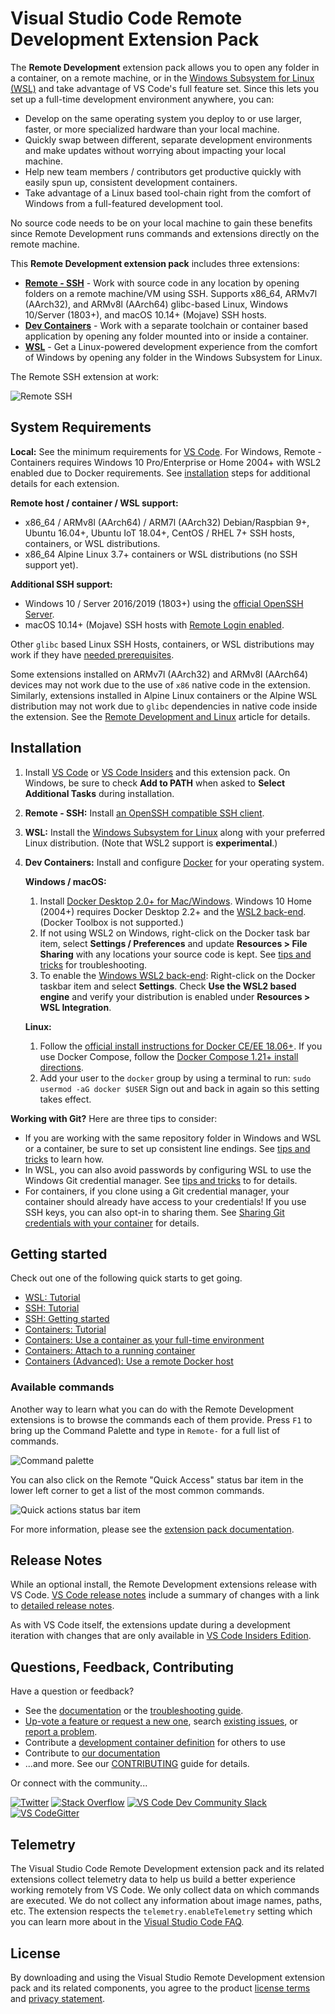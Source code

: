 # Visual Studio Code Remote Development Extension Pack

The **Remote Development** extension pack allows you to open any folder in a container, on a remote machine, or in the [Windows Subsystem for Linux (WSL)](https://docs.microsoft.com/en-us/windows/wsl) and take advantage of VS Code's full feature set. Since this lets you set up a full-time development environment anywhere, you can:

- Develop on the same operating system you deploy to or use larger, faster, or more specialized hardware than your local machine.
- Quickly swap between different, separate development environments and make updates without worrying about impacting your local machine.
- Help new team members / contributors get productive quickly with easily spun up, consistent development containers.
- Take advantage of a Linux based tool-chain right from the comfort of Windows from a full-featured development tool.

No source code needs to be on your local machine to gain these benefits since Remote Development runs commands and extensions directly on the remote machine.

This **Remote Development extension pack** includes three extensions:

- **[Remote - SSH](https://aka.ms/vscode-remote/download/ssh)** - Work with source code in any location by opening folders on a remote machine/VM using SSH. Supports x86_64, ARMv7l (AArch32), and ARMv8l (AArch64) glibc-based Linux, Windows 10/Server (1803+), and macOS 10.14+ (Mojave) SSH hosts.
- **[Dev Containers](https://aka.ms/vscode-remote/download/containers)** - Work with a separate toolchain or container based application by opening any folder mounted into or inside a container.
- **[WSL](https://aka.ms/vscode-remote/download/wsl)** - Get a Linux-powered development experience from the comfort of Windows by opening any folder in the Windows Subsystem for Linux.

The Remote SSH extension at work:

![Remote SSH](https://microsoft.github.io/vscode-remote-release/images/ssh-readme.gif)

## System Requirements

**Local:** See the minimum requirements for [VS Code](https://code.visualstudio.com/docs/supporting/requirements). For Windows, Remote - Containers requires Windows 10 Pro/Enterprise or Home 2004+ with WSL2 enabled due to Docker requirements. See [installation](#installation) steps for additional details for each extension.

**Remote host / container / WSL support:**

- x86_64 / ARMv8l (AArch64) / ARM7l (AArch32) Debian/Raspbian 9+, Ubuntu 16.04+, Ubuntu IoT 18.04+, CentOS / RHEL 7+ SSH hosts, containers, or WSL distributions.
- x86_64 Alpine Linux 3.7+ containers or WSL distributions (no SSH support yet).

**Additional SSH support:**

- Windows 10 / Server 2016/2019 (1803+) using the [official OpenSSH Server](https://docs.microsoft.com/windows-server/administration/openssh/openssh_install_firstuse).
- macOS 10.14+ (Mojave) SSH hosts with [Remote Login enabled](https://support.apple.com/guide/mac-help/allow-a-remote-computer-to-access-your-mac-mchlp1066/mac).

Other `glibc` based Linux SSH Hosts, containers, or WSL distributions may work if they have [needed prerequisites](https://aka.ms/vscode-remote/linux).

Some extensions installed on ARMv7l (AArch32) and ARMv8l (AArch64) devices may not work due to the use of `x86` native code in the extension. Similarly, extensions installed in Alpine Linux containers or the Alpine WSL distribution may not work due to `glibc` dependencies in native code inside the extension. See the [Remote Development and Linux](https://aka.ms/vscode-remote/linux) article for details.

## Installation

1. Install [VS Code](https://code.visualstudio.com) or [VS Code Insiders](https://code.visualstudio.com/insiders) and this extension pack.  On Windows, be sure to check  **Add to PATH** when asked to **Select Additional Tasks** during installation.

2. **Remote - SSH:** Install [an OpenSSH compatible SSH client](https://aka.ms/vscode-remote/ssh/supported-clients).

3. **WSL:** Install the [Windows Subsystem for Linux](https://docs.microsoft.com/en-us/windows/wsl/install-win10) along with your preferred Linux distribution. (Note that WSL2 support is **experimental**.)

4. **Dev Containers:** Install and configure [Docker](https://www.docker.com/get-started) for your operating system.

   **Windows / macOS:**
    1. Install [Docker Desktop 2.0+ for Mac/Windows](https://www.docker.com/products/docker-desktop). Windows 10 Home (2004+) requires Docker Desktop 2.2+ and the [WSL2 back-end](https://aka.ms/vscode-remote/containers/docker-wsl2). (Docker Toolbox is not supported.)
    2. If not using WSL2 on Windows, right-click on the Docker task bar item, select **Settings / Preferences** and update **Resources > File Sharing** with any locations your source code is kept. See [tips and tricks](https://aka.ms/vscode-remote/containers/troubleshooting) for troubleshooting.
    3. To enable the [Windows WSL2 back-end](https://aka.ms/vscode-remote/containers/docker-wsl2): Right-click on the Docker taskbar item and select **Settings**. Check **Use the WSL2 based engine** and verify your distribution is enabled under **Resources > WSL Integration**.

    **Linux:**
    1. Follow the [official install instructions for Docker CE/EE 18.06+](https://docs.docker.com/install/#supported-platforms). If you use Docker Compose, follow the [Docker Compose 1.21+ install directions](https://docs.docker.com/compose/install/).
    2. Add your user to the `docker` group by using a terminal to run: `sudo usermod -aG docker $USER` Sign out and back in again so this setting takes effect.

**Working with Git?** Here are three tips to consider:

- If you are working with the same repository folder in Windows and WSL or a container, be sure to set up consistent line endings. See [tips and tricks](https://aka.ms/vscode-remote/containers/troubleshooting/crlf) to learn how.
- In WSL, you can also avoid passwords by configuring WSL to use the Windows Git credential manager. See [tips and tricks](https://aka.ms/vscode-remote/wsl/troubleshooting/cred-manager) to for details.
- For containers, if you clone using a Git credential manager, your container should already have access to your credentials! If you use SSH keys, you can also opt-in to sharing them. See [Sharing Git credentials with your container](https://aka.ms/vscode-remote/containers/git) for details.

## Getting started

Check out one of the following quick starts to get going.

- [WSL: Tutorial](https://aka.ms/vscode-remote/wsl/tutorial)
- [SSH: Tutorial](https://aka.ms/vscode-remote/ssh/tutorial)
- [SSH: Getting started](https://aka.ms/vscode-remote/ssh/getting-started)
- [Containers: Tutorial](https://aka.ms/vscode-remote/containers/tutorial)
- [Containers: Use a container as your full-time environment](https://aka.ms/vscode-remote/containers/getting-started/open)
- [Containers: Attach to a running container](https://aka.ms/vscode-remote/containers/getting-started/attach)
- [Containers (Advanced): Use a remote Docker host](https://aka.ms/vscode-remote/containers/remote-host)

### Available commands

Another way to learn what you can do with the Remote Development extensions is to browse the commands each of them provide. Press `F1` to bring up the Command Palette and type in `Remote-` for a full list of commands.

![Command palette](https://microsoft.github.io/vscode-remote-release/images/remote-command-palette.png)

You can also click on the Remote "Quick Access" status bar item in the lower left corner to get a list of the most common commands.

![Quick actions status bar item](https://microsoft.github.io/vscode-remote-release/images/remote-dev-status-bar.png)

For more information, please see the [extension pack documentation](https://aka.ms/vscode-remote).

## Release Notes

While an optional install, the Remote Development extensions release with VS Code. [VS Code release notes](https://code.visualstudio.com/updates/) include a summary of changes with a link to [detailed release notes](https://github.com/microsoft/vscode-docs/tree/master/remote-release-notes).

As with VS Code itself, the extensions update during a development iteration with changes that are only available in [VS Code Insiders Edition](https://code.visualstudio.com/insiders/).

## Questions, Feedback, Contributing

Have a question or feedback?

- See the [documentation](https://aka.ms/vscode-remote) or the [troubleshooting guide](https://aka.ms/vscode-remote/troubleshooting).
- [Up-vote a feature or request a new one](https://aka.ms/vscode-remote/feature-requests), search [existing issues](https://aka.ms/vscode-remote/issues), or [report a problem](https://aka.ms/vscode-remote/issues/new).
- Contribute a [development container definition](https://aka.ms/vscode-dev-containers) for others to use
- Contribute to [our documentation](https://github.com/Microsoft/vscode-docs)
- ...and more. See our [CONTRIBUTING](https://aka.ms/vscode-remote/contributing) guide for details.

Or connect with the community...

[![Twitter](https://microsoft.github.io/vscode-remote-release/images/Twitter_Social_Icon_24x24.png)](https://aka.ms/vscode-remote/twitter) [![Stack Overflow](https://microsoft.github.io/vscode-remote-release/images/so-image-24x24.png)](https://stackoverflow.com/questions/tagged/vscode) [![VS Code Dev Community Slack](https://microsoft.github.io/vscode-remote-release/images/Slack_Mark-24x24.png)](https://aka.ms/vscode-dev-community) [![VS CodeGitter](https://microsoft.github.io/vscode-remote-release/images/gitter-icon-24x24.png)](https://gitter.im/Microsoft/vscode)

## Telemetry

The Visual Studio Code Remote Development extension pack and its related extensions collect telemetry data to help us build a better experience working remotely from VS Code. We only collect data on which commands are executed. We do not collect any information about image names, paths, etc. The extension respects the `telemetry.enableTelemetry` setting which you can learn more about in the [Visual Studio Code FAQ](https://aka.ms/vscode-remote/telemetry).

## License

By downloading and using the Visual Studio Remote Development extension pack and its related components, you agree to the product [license terms](https://go.microsoft.com/fwlink/?linkid=2077057) and [privacy statement](https://www.microsoft.com/en-us/privacystatement/EnterpriseDev/default.aspx).
